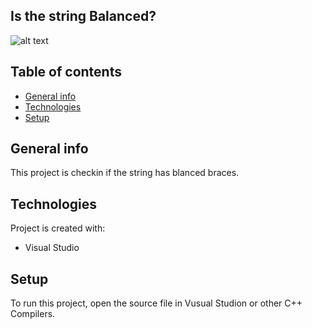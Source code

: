 ## Is the string Balanced?
<a> ![alt text](https://img.shields.io/github/languages/code-size/Parad0xF/isPolindrome "Repo size")</a>

## Table of contents
* [General info](#general-info)
* [Technologies](#technologies)
* [Setup](#setup)

## General info
This project is checkin if the string has blanced braces.
	
## Technologies
Project is created with:
* Visual Studio
	
## Setup
To run this project, open the source file in Vusual Studion or other C++ Compilers. 

